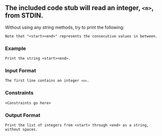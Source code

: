 <h2>The included code stub will read an integer, <code>&lt;n&gt;</code>, from STDIN.</h2>

<p>Without using any string methods, try to print the following:</p>

<pre>
<code>Note that "&lt;start&gt;&lt;end&gt;" represents the consecutive values in between.</code>
</pre>

<h3>Example</h3>

<pre>
<code>Print the string &lt;start&gt;&lt;end&gt;.</code>
</pre>

<h3>Input Format</h3>

<pre>
<code>The first line contains an integer <code>&lt;n&gt;</code>.</code>
</pre>

<h3>Constraints</h3>

<pre>
<code>&lt;Constraints go here&gt;</code>
</pre>

<h3>Output Format</h3>

<pre>
<code>Print the list of integers from &lt;start&gt; through &lt;end&gt; as a string, without spaces.</code>
</pre>